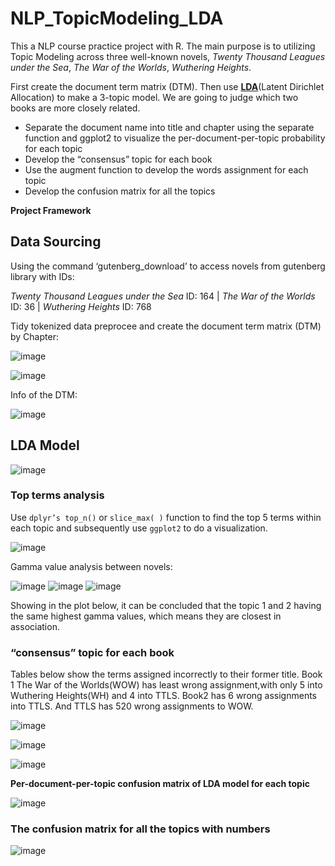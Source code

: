 # NLP_TopicModeling_LDA
This a NLP course practice project with R. The main purpose is to utilizing Topic Modeling across three well-known novels, _Twenty Thousand Leagues under the Sea_,
_The War of the Worlds_, _Wuthering Heights_. 

First create the document term matrix (DTM). Then use **[LDA](https://medium.datadriveninvestor.com/nlp-with-lda-analyzing-topics-in-the-enron-email-dataset-20326b7ae36f)**(Latent Dirichlet Allocation) to make a 3-topic model. We are going to judge which two books are more closely related. 
- Separate the document name into title and chapter using the separate function and ggplot2 to visualize the per-document-per-topic probability for each topic
- Develop the “consensus” topic for each book
- Use the augment function to develop the words assignment for each topic
- Develop the confusion matrix for all the topics

**Project Framework**


## Data Sourcing

Using the command ‘gutenberg_download’ to access novels from gutenberg library with IDs:

_Twenty Thousand Leagues under the Sea_ ID: 164 | _The War of the Worlds_ ID: 36 | _Wuthering Heights_ ID: 768

Tidy tokenized data preprocee and create the document term matrix (DTM) by Chapter:

![image](https://user-images.githubusercontent.com/38795845/130508476-f5f9de3c-29b1-4ac1-bee2-eae858ed0c7d.png)

![image](https://user-images.githubusercontent.com/38795845/130508669-80effd53-e792-404b-ac62-4203cabf8475.png)

Info of the DTM:

![image](https://user-images.githubusercontent.com/38795845/130508754-025e7501-7daf-4a25-97d6-6aed3a7da6af.png)


## LDA Model

![image](https://user-images.githubusercontent.com/38795845/130508852-43e57146-a48b-4afc-8f25-adb7364f4b04.png)

### Top terms analysis

Use `dplyr’s top_n()` or `slice_max( )` function to find the top 5 terms within each
topic and subsequently use `ggplot2` to do a visualization.

![image](https://user-images.githubusercontent.com/38795845/130508998-9973f378-2bd5-4f1c-88a6-6581cda5218c.png)

Gamma value analysis between novels:

![image](https://user-images.githubusercontent.com/38795845/130509103-ef33988c-893f-475a-aa68-4c72d2c19ad6.png)
![image](https://user-images.githubusercontent.com/38795845/130509122-89ebf813-4217-47d2-ac21-df1616dacd2b.png)
![image](https://user-images.githubusercontent.com/38795845/130509135-80b14ff8-6106-4b95-b095-624e3e90df00.png)

Showing in the plot below, it can be concluded that the topic 1 and 2 having the
same highest gamma values, which means they are closest in association.



### “consensus” topic for each book
Tables below show the terms
assigned incorrectly to their former title. Book 1 The War of the Worlds(WOW)
has least wrong assignment,with only 5 into Wuthering Heights(WH) and 4 into
TTLS. Book2 has 6 wrong assignments into TTLS. And TTLS has 520 wrong
assignments to WOW.

![image](https://user-images.githubusercontent.com/38795845/130509474-fe36034d-089c-4052-9abe-aae38076d6d5.png)

![image](https://user-images.githubusercontent.com/38795845/130509488-c203b300-e49e-4a83-ae86-09695cc443fe.png)

![image](https://user-images.githubusercontent.com/38795845/130509522-56fa0243-f207-40b4-a550-35495add84cf.png)

**Per-document-per-topic confusion matrix of LDA model for each topic**

![image](https://user-images.githubusercontent.com/38795845/130509252-c3d30031-bf5b-48b5-9c44-af6ba721a0c6.png)


### The confusion matrix for all the topics with numbers

![image](https://user-images.githubusercontent.com/38795845/130509681-195f26cd-3ee9-4d10-8551-5817c857044a.png)

